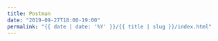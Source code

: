 ```yaml
---
title: Postman
date: "2019-09-27T18:00-19:00"
permalink: "{{ date | date: '%Y' }}/{{ title | slug }}/index.html"
---
```


